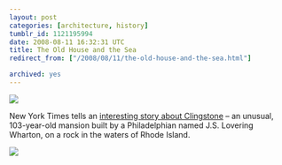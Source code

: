 ```yaml
---
layout: post
categories: [architecture, history]
tumblr_id: 1121195994  
date: 2008-08-11 16:32:31 UTC
title: The Old House and the Sea
redirect_from: ["/2008/08/11/the-old-house-and-the-sea.html"]

archived: yes
---
```


<a href="http://www.nytimes.com/2008/08/07/garden/07clingstone.html"><img src="//graphics8.nytimes.com/images/2008/08/06/garden/24243141.JPG"></a>

New York Times tells an <a href="http://www.nytimes.com/2008/08/07/garden/07clingstone.html">interesting story about Clingstone</a> – an unusual, 103-year-old mansion built by a Philadelphian named J.S. Lovering Wharton, on a rock in the waters of Rhode Island.

<a href="http://www.nytimes.com/2008/08/07/garden/07clingstone.html"><img src="//graphics8.nytimes.com/images/2008/08/07/garden/07cling_slide8a.jpg"></a>
